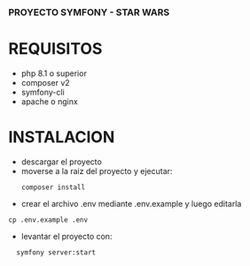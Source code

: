 ### PROYECTO SYMFONY - STAR WARS

# REQUISITOS
* php 8.1 o superior
* composer v2
* symfony-cli
* apache o nginx

# INSTALACION
* descargar el proyecto
* moverse a la raiz del proyecto y ejecutar:
  ```
  composer install
  ```
* crear el archivo .env mediante .env.example y luego editarla
```
cp .env.example .env
```
* levantar el proyecto con:
```
  symfony server:start
```
